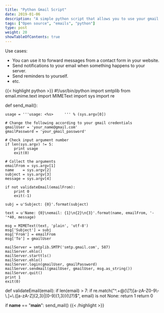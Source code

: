 ```yaml
---
title: "Python Gmail Script"
date: 2019-01-06
description: "A simple python script that allows you to use your gmail account to send automated emails from your server without the need of setting up your own email server."
tags: ["Open source", "emails", "python"]
type: post
weight: 20
showTableOfContents: true
---
```


Use cases:

- You can use it to forward messages from a contact form in your website.
- Send notifications to your email when something happens to your server.
- Send reminders to yourself.
- etc.

{{< highlight python >}}
#!/usr/bin/python
import smtplib
from email.mime.text import MIMEText
import sys
import re

def send_mail():

    usage = '''usage: <%s>     ''' % (sys.argv[0])
    
    # Change the following according to your gmail credentials
    gmailUser = 'your_name@gmail.com' 
    gmailPassword = 'your_gmail_password'

    # Check input argument number
    if len(sys.argv) != 5:
        print usage
        exit(0)

    # Collect the arguments
    emailFrom = sys.argv[1]
    name    = sys.argv[2]
    subject = sys.argv[3]
    message = sys.argv[4]

    if not validateEmail(emailFrom):
        print 0
        exit(-1)

    subj = u'Subject: {0}'.format(subject)

    text = u'Name: {0}\nemail: {1}\n{2}\n{3}'.format(name, emailFrom, '-'*40, message)
    
    msg = MIMEText(text, 'plain', 'utf-8')
    msg['Subject'] = subj
    msg['From'] = emailFrom
    msg['To'] = gmailUser

    mailServer = smtplib.SMTP('smtp.gmail.com', 587)
    mailServer.ehlo()
    mailServer.starttls()
    mailServer.ehlo()
    mailServer.login(gmailUser, gmailPassword)
    mailServer.sendmail(gmailUser, gmailUser, msg.as_string())
    mailServer.quit()
    print 1
    exit(0)

def validateEmail(email):
    if len(email) > 7:
        if re.match("^.+@(\\[?)[a-zA-Z0-9\\-\\.]+\\.([a-zA-Z]{2,3}|[0-9]{1,3})(\\]?)$", 
        email) is not None:
            return 1
    return 0

if __name__ == "__main__":
    send_mail()
{{< /highlight >}}